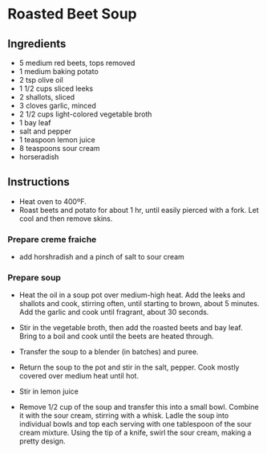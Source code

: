 # Roasted Beet Soup

## Ingredients
- 5 medium red beets, tops removed
- 1 medium baking potato
- 2 tsp olive oil
- 1 1/2 cups sliced leeks
- 2 shallots, sliced
- 3 cloves garlic, minced
- 2 1/2 cups light-colored vegetable broth
- 1 bay leaf
- salt and pepper
- 1 teaspoon lemon juice
- 8 teaspoons sour cream
- horseradish

## Instructions
- Heat oven to 400ºF.
- Roast beets and potato for about 1 hr, until easily pierced with a fork. Let cool and then remove skins.

### Prepare creme fraiche
- add horshradish and a pinch of salt to sour cream

### Prepare soup
- Heat the oil in a soup pot over medium-high heat. Add the leeks and shallots and cook,
  stirring often, until starting to brown, about 5 minutes. Add the garlic and cook until fragrant, about 30 seconds.
- Stir in the vegetable broth, then add the roasted beets and bay leaf.
  Bring to a boil and cook until the beets are heated through.

- Transfer the soup to a blender (in batches) and puree.
- Return the soup to the pot and stir in the salt, pepper. Cook mostly covered over medium heat until hot.
- Stir in lemon juice


- Remove 1/2 cup of the soup and transfer this into a small bowl. Combine it with
  the sour cream, stirring with a whisk. Ladle the soup into individual bowls and
  top each serving with one tablespoon of the sour cream mixture. Using the tip
  of a knife, swirl the sour cream, making a pretty design.


